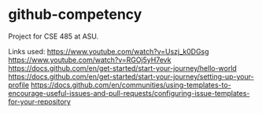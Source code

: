 # github-competency
Project for CSE 485 at ASU.

Links used:
https://www.youtube.com/watch?v=Uszj_k0DGsg
https://www.youtube.com/watch?v=RGOj5yH7evk
https://docs.github.com/en/get-started/start-your-journey/hello-world
https://docs.github.com/en/get-started/start-your-journey/setting-up-your-profile
https://docs.github.com/en/communities/using-templates-to-encourage-useful-issues-and-pull-requests/configuring-issue-templates-for-your-repository

  
